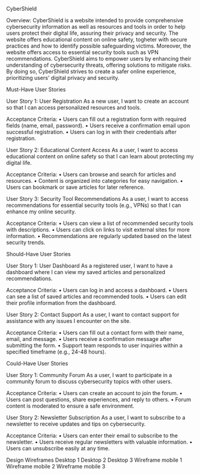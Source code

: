 CyberShield

Overview:
CyberShield is a website intended to provide comprehensive cybersecurity information as well as resources and tools in order to help users protect their digital life, assuring their privacy and security. The website offers educational content on online safety, togheter with secure practices and how to identify possible safeguarding victims. Moreover, the website offers access to essential security tools such as VPN recommendations. CyberShield aims to empower users by enhancing their understanding of cybersecurity threats, offering solutions to mitigate risks. By doing so, CyberShield strives to create a safer online experience, prioritizing users' digital privacy and security.

Must-Have User Stories

User Story 1: User Registration
As a new user, I want to create an account so that I can access personalized resources and tools.

Acceptance Criteria:
•	Users can fill out a registration form with required fields (name, email, password).
•	Users receive a confirmation email upon successful registration.
•	Users can log in with their credentials after registration.

User Story 2: Educational Content Access
As a user, I want to access educational content on online safety so that I can learn about protecting my digital life.

Acceptance Criteria:
•	Users can browse and search for articles and resources.
•	Content is organized into categories for easy navigation.
•	Users can bookmark or save articles for later reference.

User Story 3: Security Tool Recommendations
As a user, I want to access recommendations for essential security tools (e.g., VPNs) so that I can enhance my online security.

Acceptance Criteria:
•	Users can view a list of recommended security tools with descriptions.
•	Users can click on links to visit external sites for more information.
•	Recommendations are regularly updated based on the latest security trends.

Should-Have User Stories

User Story 1: User Dashboard
As a registered user, I want to have a dashboard where I can view my saved articles and personalized recommendations.

Acceptance Criteria:
•	Users can log in and access a dashboard.
•	Users can see a list of saved articles and recommended tools.
•	Users can edit their profile information from the dashboard.

User Story 2: Contact Support
As a user, I want to contact support for assistance with any issues I encounter on the site.

Acceptance Criteria:
•	Users can fill out a contact form with their name, email, and message.
•	Users receive a confirmation message after submitting the form.
•	Support team responds to user inquiries within a specified timeframe (e.g., 24-48 hours).

Could-Have User Stories

User Story 1: Community Forum
As a user, I want to participate in a community forum to discuss cybersecurity topics with other users.

Acceptance Criteria:
•	Users can create an account to join the forum.
•	Users can post questions, share experiences, and reply to others.
•	Forum content is moderated to ensure a safe environment.

User Story 2: Newsletter Subscription
As a user, I want to subscribe to a newsletter to receive updates and tips on cybersecurity.

Acceptance Criteria:
•	Users can enter their email to subscribe to the newsletter.
•	Users receive regular newsletters with valuable information.
•	Users can unsubscribe easily at any time.

Design 
Wireframes 
Desktop 1
Desktop 2
Desktop 3
Wireframe mobile 1
Wireframe mobile 2
Wireframe mobile 3
